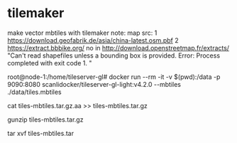 # tilemaker
make vector mbtiles with tilemaker
note:
   map src:
     1  https://download.geofabrik.de/asia/china-latest.osm.pbf
     2  https://extract.bbbike.org/
    no in
     http://download.openstreetmap.fr/extracts/
     "Can't read shapefiles unless a bounding box is provided.
     Error: Process completed with exit code 1.
     "

root@node-1:/home/tileserver-gl# docker run --rm -it -v $(pwd):/data -p 9090:8080 scanlidocker/tileserver-gl-light:v4.2.0 --mbtiles ./data/tiles.mbtiles

cat tiles-mbtiles.tar.gz.aa >> tiles-mbtiles.tar.gz

gunzip tiles-mbtiles.tar.gz

tar xvf tiles-mbtiles.tar
